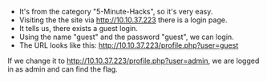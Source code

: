 - It's from the category "5-Minute-Hacks", so it's very easy.
- Visiting the the site via http://10.10.37.223 there is a login page. 
- It tells us, there exists a guest login. 
- Using the name "guest" and the password "guest", we can login.
- The URL looks like this: http://10.10.37.223/profile.php?user=guest

If we change it to http://10.10.37.223/profile.php?user=admin, we are logged in as admin and can find the flag.
